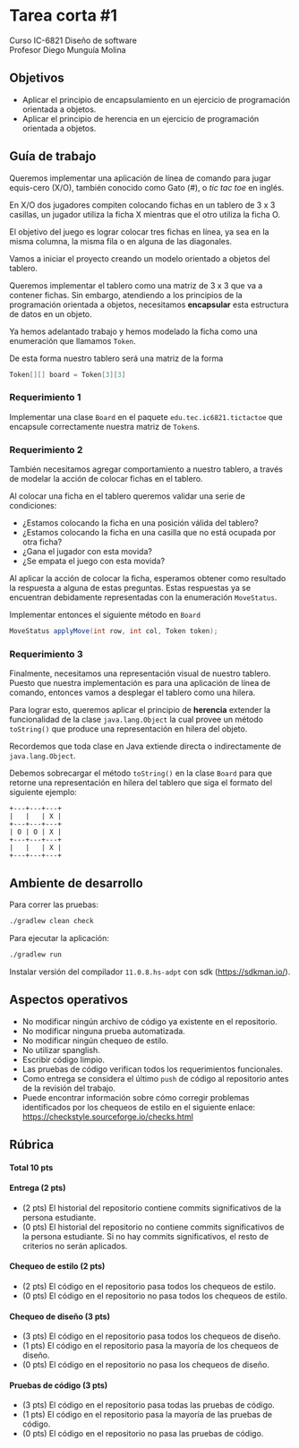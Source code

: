 # Tarea corta #1

Curso IC-6821 Diseño de software  
Profesor Diego Munguía Molina

## Objetivos ##

* Aplicar el principio de encapsulamiento en un ejercicio de programación orientada a objetos.
* Aplicar el principio de herencia en un ejercicio de programación orientada a objetos.

## Guía de trabajo ##

Queremos implementar una aplicación de línea de comando para jugar equis-cero (X/O), también conocido como Gato (#), o
*tic tac toe* en inglés.

En X/O dos jugadores compiten colocando fichas en un tablero de 3 x 3 casillas, un jugador utiliza la ficha X mientras
que el otro utiliza la ficha O.

El objetivo del juego es lograr colocar tres fichas en línea, ya sea en la misma columna, la misma fila o en alguna de
las diagonales.

Vamos a iniciar el proyecto creando un modelo orientado a objetos del tablero.

Queremos implementar el tablero como una matriz de 3 x 3 que va a contener fichas. Sin embargo, atendiendo a los
principios de la programación orientada a objetos, necesitamos **encapsular** esta estructura de datos en un objeto.

Ya hemos adelantado trabajo y hemos modelado la ficha como una enumeración que llamamos `Token`.

De esta forma nuestro tablero será una matriz de la forma

```java
Token[][] board = Token[3][3]
```

### Requerimiento 1 ###

Implementar una clase `Board` en el paquete `edu.tec.ic6821.tictactoe` que encapsule correctamente nuestra matriz de `Token`s.

### Requerimiento 2 ###

También necesitamos agregar comportamiento a nuestro tablero, a través de modelar la acción de colocar fichas en el
tablero.

Al colocar una ficha en el tablero queremos validar una serie de condiciones:

- ¿Estamos colocando la ficha en una posición válida del tablero?
- ¿Estamos colocando la ficha en una casilla que no está ocupada por otra ficha?
- ¿Gana el jugador con esta movida?
- ¿Se empata el juego con esta movida?

Al aplicar la acción de colocar la ficha, esperamos obtener como resultado la respuesta a alguna de estas preguntas.
Estas respuestas ya se encuentran debidamente representadas con la enumeración `MoveStatus`.

Implementar entonces el siguiente método en `Board`

```java
MoveStatus applyMove(int row, int col, Token token);
```

### Requerimiento 3 ###

Finalmente, necesitamos una representación visual de nuestro tablero. Puesto que nuestra implementación es para una
aplicación de línea de comando, entonces vamos a desplegar el tablero como una hilera.

Para lograr esto, queremos aplicar el principio de **herencia** extender la funcionalidad de la clase `java.lang.Object` 
la cual provee un método `toString()` que produce una representación en hilera del objeto.

Recordemos que toda clase en Java extiende directa o indirectamente de `java.lang.Object`.

Debemos sobrecargar el método `toString()` en la clase `Board` para que retorne una representación en hilera del
tablero que siga el formato del siguiente ejemplo:

```
+---+---+---+
|   |   | X |
+---+---+---+
| O | O | X |
+---+---+---+
|   |   | X |
+---+---+---+
```

## Ambiente de desarrollo ##

Para correr las pruebas:

```bash
./gradlew clean check
```

Para ejecutar la aplicación:

```bash
./gradlew run
```

Instalar versión del compilador `11.0.8.hs-adpt` con sdk (https://sdkman.io/).

## Aspectos operativos ##

- No modificar ningún archivo de código ya existente en el repositorio.
- No modificar ninguna prueba automatizada.
- No modificar ningún chequeo de estilo. 
- No utilizar spanglish.
- Escribir código limpio.
- Las pruebas de código verifican todos los requerimientos funcionales.
- Como entrega se considera el último `push` de código al repositorio antes de la revisión del trabajo.
- Puede encontrar información sobre cómo corregir problemas identificados por los chequeos de estilo en el siguiente 
  enlace: https://checkstyle.sourceforge.io/checks.html 

## Rúbrica ##

#### Total 10 pts #### 

#### Entrega (2 pts) ####
- (2 pts) El historial del repositorio contiene commits significativos de la persona estudiante.
- (0 pts) El historial del repositorio no contiene commits significativos de la persona estudiante. Si no hay commits 
  significativos, el resto de criterios no serán aplicados.

#### Chequeo de estilo (2 pts) ####
- (2 pts) El código en el repositorio pasa todos los chequeos de estilo.
- (0 pts) El código en el repositorio no pasa todos los chequeos de estilo.

#### Chequeo de diseño (3 pts) ####
- (3 pts) El código en el repositorio pasa todos los chequeos de diseño.
- (1 pts) El código en el repositorio pasa la mayoría de los chequeos de diseño.
- (0 pts) El código en el repositorio no pasa los chequeos de diseño.

#### Pruebas de código (3 pts)
- (3 pts) El código en el repositorio pasa todas las pruebas de código.
- (1 pts) El código en el repositorio pasa la mayoría de las pruebas de código.
- (0 pts) El código en el repositorio no pasa las pruebas de código.

